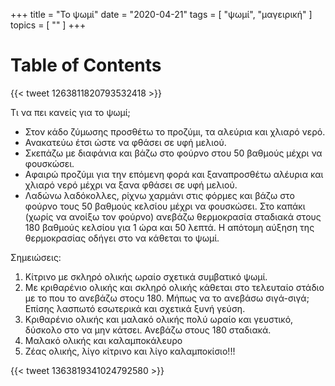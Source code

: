 +++
title = "Το ψωμί"
date = "2020-04-21"
tags = [ "ψωμί", "μαγειρική" ]
topics = [ "" ]
+++


# Table of Contents



{{< tweet 1263811820793532418 >}}

Τι να πει κανείς για το ψωμί;

-   Στον κάδο ζύμωσης προσθέτω το προζύμι, τα αλεύρια και χλιαρό νερό.
-   Ανακατεύω έτσι ώστε να φθάσει σε υφή μελιού.
-   Σκεπάζω με διαφάνια και βάζω στο φούρνο στου 50 βαθμούς μέχρι να φουσκώσει.
-   Αφαιρώ προζύμι για την επόμενη φορά και ξαναπροσθέτω αλέυρια και χλιαρό νερό μέχρι να ξανα φθάσει σε υφή μελιού.
-   Λαδώνω λαδόκολλες, ρίχνω χαρμάνι στις φόρμες και βάζω στο φούρνο τους 50 βαθμούς κελσίου μέχρι να φουσκώσει. Στο καπάκι (χωρίς να ανοίξω τον φούρνο) ανεβάζω θερμοκρασία σταδιακά στους 180 βαθμούς κελσίου για 1 ώρα και 50 λεπτά. Η απότομη αύξηση της θερμοκρασίας οδήγει στο να κάθεται το ψωμί.

Σημειώσεις:

1.  Κίτρινο με σκληρό ολικής ωραίο σχετικά συμβατικό ψωμί.
2.  Με κριθαρένιο ολικής και σκληρό ολικής κάθεται στο τελευταίο στάδιο με το που το ανεβάζω στοςυ 180. Μήπως να το ανεβάσω σιγά-σιγά; Επίσης λασπωτό εσωτερικά και σχετικά ξυνή γεύση.
3.  Κριθαρένιο ολικής και μαλακό ολικής πολύ ωραίο και γευστικό, δύσκολο στο να μην κάτσει. Ανεβάζω στους 180 σταδιακά.
4.  Μαλακό ολικής και καλαμποκάλευρο
5.  Ζέας ολικής, λίγο κίτρινο και λίγο καλαμποκίσιο!!!

{{< tweet 1363819341024792580 >}}
